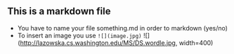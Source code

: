 ## This is a markdown file

* You have to name your file something.md in order to markdown (yes/no)
* To insert an image you use `![](image.jpg)`
![](http://lazowska.cs.washington.edu/MS/DS.wordle.jpg, width=400)
